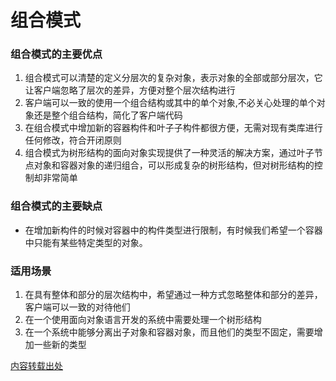 # 组合模式
### 组合模式的主要优点
1. 组合模式可以清楚的定义分层次的复杂对象，表示对象的全部或部分层次，它让客户端忽略了层次的差异，方便对整个层次结构进行
2. 客户端可以一致的使用一个组合结构或其中的单个对象,不必关心处理的单个对象还是整个组合结构，简化了客户端代码
3. 在组合模式中增加新的容器构件和叶子子构件都很方便，无需对现有类库进行任何修改，符合开闭原则
4. 组合模式为树形结构的面向对象实现提供了一种灵活的解决方案，通过叶子节点对象和容器对象的递归组合，可以形成复杂的树形结构，但对树形结构的控制却非常简单

### 组合模式的主要缺点
- 在增加新构件的时候对容器中的构件类型进行限制，有时候我们希望一个容器中只能有某些特定类型的对象。

### 适用场景
1. 在具有整体和部分的层次结构中，希望通过一种方式忽略整体和部分的差异，客户端可以一致的对待他们
2. 在一个使用面向对象语言开发的系统中需要处理一个树形结构
3. 在一个系统中能够分离出子对象和容器对象，而且他们的类型不固定，需要增加一些新的类型

[内容转载出处](https://gof.quanke.name/%E6%A0%91%E5%BD%A2%E7%BB%93%E6%9E%84%E7%9A%84%E5%A4%84%E7%90%86%E2%80%94%E2%80%94%E7%BB%84%E5%90%88%E6%A8%A1%E5%BC%8F%EF%BC%88%E4%BA%94%EF%BC%89.html)
